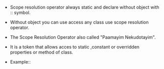 <!--5. What is Scope resolution operator :: Explain with example.-->

* Scope resolution operator always static and declare without object with :: symbol.
* Without object you can use access any class use scope resolution operator.
* The Scope Resolution Operator also called "Paamayim Nekudotayim".
* It is a token that allows acces to static ,constant or overridden properties or method of class.

* Example::
<?php

class a
{
    atatic public function display()
    {
        $name="hello";
        echo $name;
    }
}
a::display();

?>


